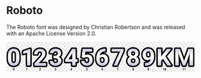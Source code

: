 # Roboto
The Roboto font was designed by Christian Robertson and was released with an Apache License Version 2.0.

![roboto-overview](/009-roboto/roboto.png)
